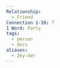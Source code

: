 ```yaml
---
Relationship:
  - Friend
Connection 1-10: 7
1 Word: Party
tags:
  - person
  - docs
aliases:
  - Zey-der
---
```

